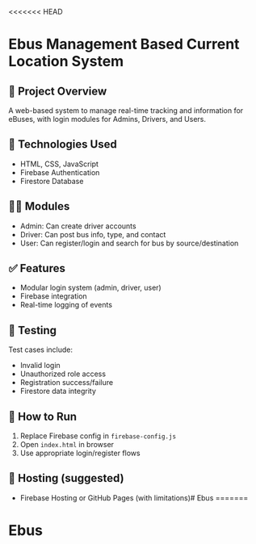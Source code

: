 <<<<<<< HEAD
# Ebus Management Based Current Location System

## 🚀 Project Overview
A web-based system to manage real-time tracking and information for eBuses, with login modules for Admins, Drivers, and Users.

## 🔧 Technologies Used
- HTML, CSS, JavaScript
- Firebase Authentication
- Firestore Database

## 👨‍💻 Modules
- Admin: Can create driver accounts
- Driver: Can post bus info, type, and contact
- User: Can register/login and search for bus by source/destination

## ✅ Features
- Modular login system (admin, driver, user)
- Firebase integration
- Real-time logging of events

## 🧪 Testing
Test cases include:
- Invalid login
- Unauthorized role access
- Registration success/failure
- Firestore data integrity

## 📂 How to Run
1. Replace Firebase config in `firebase-config.js`
2. Open `index.html` in browser
3. Use appropriate login/register flows

## 📌 Hosting (suggested)
- Firebase Hosting or GitHub Pages (with limitations)# Ebus
=======
# Ebus

